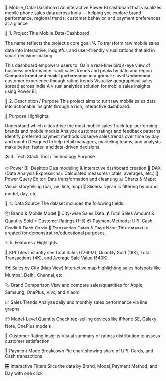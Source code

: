 📱 Mobile_Data-Dashboard
An interactive Power BI dashboard that visualizes mobile phone sales data across India — helping you explore brand performance, regional trends, customer behavior, and payment preferences at a glance

🧾 1. Project Title
Mobile_Data-Dashboard

The name reflects the project's core goal:
🔍 To transform raw mobile sales data into interactive, insightful, and user-friendly visualizations that aid in smart decision-making.

This dashboard empowers users to:
Gain a real-time bird’s-eye view of business performance
Track sales trends and peaks by date and region
Compare brand and model performance at a granular level
Understand customer experience through rating trends
Visualize geographical sales spread across India
A visual analytics solution for mobile sales insights using Power BI.

🎯 2. Description / Purpose
This project aims to turn raw mobile sales data into actionable insights through a rich, interactive dashboard.

📌 Purpose Highlights:

Understand which cities drive the most mobile sales
Track top-performing brands and mobile models
Analyze customer ratings and feedback patterns
Identify preferred payment methods
Observe sales trends over time by day and month
Designed to help retail managers, marketing teams, and analysts make better, faster, and data-driven decisions.

🛠️ 3. Tech Stack
Tool / Technology	Purpose

⚙️ Power BI: Desktop	Data modeling & interactive dashboard creation
🧮 DAX (Data Analysis Expressions):	Calculated measures (totals, averages, etc.)
🔄 Power Query Editor:	Data transformation and cleansing
📊 Charts & Maps:	Visual storytelling (bar, pie, line, map)
🎚️ Slicers:	Dynamic filtering by brand, model, day, etc.

📂 4. Data Source
The dataset includes the following fields:

📦 Brand & Mobile Model
📍 City-wise Sales Data
💰 Total Sales Amount & Quantity Sold
⭐ Customer Ratings (1–5)
💳 Payment Methods: UPI, Cash, Credit & Debit Cards
📅 Transaction Dates & Days
Note: This dataset is created for demonstration/educational purposes.

✨ 5. Features / Highlights

🔹 KPI Tiles
Instantly see Total Sales (₹769M), Quantity Sold (19K), Total Transactions (4K), and Average Sale Value (₹40K)

🗺️ Sales by City (Map View)
Interactive map highlighting sales hotspots like Mumbai, Delhi, Chennai, etc.

🏷️ Brand Comparison
View and compare sales/quantities for Apple, Samsung, OnePlus, Vivo, and Xiaomi

📈 Sales Trends
Analyze daily and monthly sales performance via line graphs

📦 Model-Level Quantity
Check top-selling devices like iPhone SE, Galaxy Note, OnePlus models

🌟 Customer Rating Insights
Visual summary of ratings distribution to assess customer satisfaction

💸 Payment Mode Breakdown
Pie chart showing share of UPI, Cards, and Cash transactions

🎛️ Interactive Filters
Slice the data by Brand, Model, Payment Method, and Day with one click


